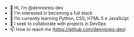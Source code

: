 - 👋 Hi, I’m @dennisreis-dev
- 👀 I'm interested in becoming a full stack
- 🌱 I’m currently learning Python, CSS, HTML 5 e JavaScipt
- 💞️ I seek to collaborate with projects in DevOps
- 📫 How to reach me (https://github.com/dennisreis-dev)

<!---
dennisreis-dev/dennisreis-dev is a ✨ special ✨ repository because its `README.md` (this file) appears on your GitHub profile.
You can click the Preview link to take a look at your changes.
--->
